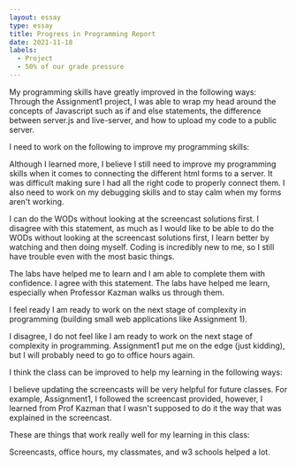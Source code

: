 ```yaml
---
layout: essay
type: essay
title: Progress in Programming Report
date: 2021-11-18
labels:
  - Project
  - 50% of our grade pressure
---
```

My programming skills have greatly improved in the following ways:
Through the Assignment1 project, I was able to wrap my head around the concepts of Javascript such as if and else statements, the difference between server.js and live-server, and how to upload my code to a public server.

I need to work on the following to improve my programming skills:

Although I learned more, I believe I still need to improve my programming skills when it comes to connecting the different html forms to a server. It was difficult making sure I had all the right code to properly connect them. I also need to work on my debugging skills and to stay calm when my forms aren't working. 

I can do the WODs without looking at the screencast solutions first.
I disagree with this statement, as much as I would like to be able to do the WODs without looking at the screencast solutions first, I learn better by watching and then doing myself. Coding is incredibly new to me, so I still have trouble even with the most basic things.

The labs have helped me to learn and I am able to complete them with confidence.
I agree with this statement. The labs have helped me learn, especially when Professor Kazman walks us through them. 

I feel ready I am ready to work on the next stage of complexity in programming (building small web applications like Assignment 1).

I disagree, I do not feel like I am ready to work on the next stage of complexity in programming. Assignment1 put me on the edge (just kidding), but I will probably need to go to office hours again. 

I think the class can be improved to help my learning in the following ways:

I believe updating the screencasts will be very helpful for future classes. For example, Assignment1, I followed the screencast provided, however, I learned from Prof Kazman that I wasn't supposed to do it the way that was explained in the screencast. 

These are things that work really well for my learning in this class:

Screencasts, office hours, my classmates, and w3 schools helped a lot. 

